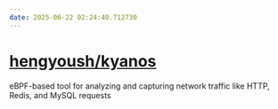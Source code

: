 ```yaml
---
date: 2025-06-22 02:24:40.712730
---
```


# [hengyoush/kyanos](https://github.com/hengyoush/kyanos)

eBPF-based tool for analyzing and capturing network traffic like HTTP, Redis, and MySQL requests